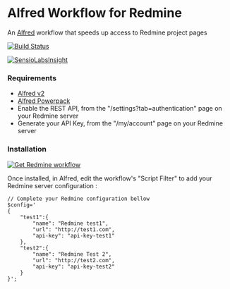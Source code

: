 Alfred Workflow for Redmine
===========================
An [Alfred](http://alfredapp.com) workflow that speeds up access to Redmine project pages

[![Build Status](https://travis-ci.org/GMaissa/redmine-alfredworkflow.svg)](https://travis-ci.org/GMaissa/redmine-alfredworkflow)

[![SensioLabsInsight](https://insight.sensiolabs.com/projects/7de26d83-26e8-475b-9eaa-dcab53df8ec0/small.png)](https://insight.sensiolabs.com/projects/7de26d83-26e8-475b-9eaa-dcab53df8ec0)

### Requirements
* [Alfred v2](http://alfredapp.com)
* [Alfred Powerpack](http://www.alfredapp.com/powerpack)
* Enable the REST API, from the "/settings?tab=authentication" page on your Redmine server
* Generate your API Key, from the "/my/account" page on your Redmine server

### Installation
[![Get Redmine workflow](https://raw.github.com/hzlzh/AlfredWorkflow.com/master/index/css/images/downlaod-btn.png)](https://github.com/GMaissa/redmine-alfredworkflow/raw/master/Redmine.alfredworkflow)

Once installed, in Alfred, edit the workflow's "Script Filter" to add your Redmine server configuration :

    // Complete your Redmine configuration bellow
    $config='
    {
        "test1":{
            "name": "Redmine test1",
            "url": "http://test1.com",
            "api-key": "api-key-test1"
        },
        "test2":{
            "name": "Redmine Test 2",
            "url": "http://test2.com",
            "api-key": "api-key-test2"
        }
    }';
